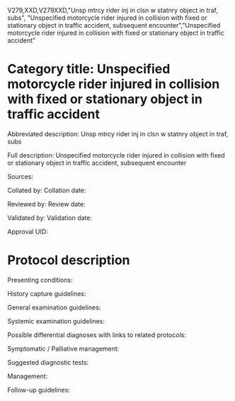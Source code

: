 V279,XXD,V279XXD,"Unsp mtrcy rider inj in clsn w statnry object in traf, subs", "Unspecified motorcycle rider injured in collision with fixed or stationary object in traffic accident, subsequent encounter","Unspecified motorcycle rider injured in collision with fixed or stationary object in traffic accident"
# Category title: Unspecified motorcycle rider injured in collision with fixed or stationary object in traffic accident

Abbreviated description: Unsp mtrcy rider inj in clsn w statnry object in traf, subs

Full description: Unspecified motorcycle rider injured in collision with fixed or stationary object in traffic accident, subsequent encounter

Sources:

Collated by:
Collation date:

Reviewed by:
Review date:

Validated by:
Validation date:

Approval UID:

# Protocol description

Presenting conditions:

History capture guidelines:

General examination guidelines:

Systemic examination guidelines:

Possible differential diagnoses with links to related protocols:

Symptomatic / Palliative management:

Suggested diagnostic tests:

Management:

Follow-up guidelines:
